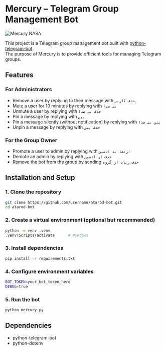 # Mercury – Telegram Group Management Bot

![Mercury NASA](https://science.nasa.gov/wp-content/uploads/2023/05/mercury-from-messenger-pia15160-1920x640-1.jpg)

This project is a Telegram group management bot built with [python-telegram-bot](https://docs.python-telegram-bot.org/).  
The purpose of Mercury is to provide efficient tools for managing Telegram groups.

## Features

### For Administrators
- Remove a user by replying to their message with `حذف کاربر`
- Mute a user for 10 minutes by replying with `بی صدا`
- Unmute a user by replying with `حذف بی صدا`
- Pin a message by replying with `پین`
- Pin a message silently (without notification) by replying with `پین بی صدا`
- Unpin a message by replying with `حذف پین`

### For the Group Owner
- Promote a user to admin by replying with `ارتقا به ادمین`
- Demote an admin by replying with `حذف از ادمین`
- Remove the bot from the group by sending `حذف ربات از گروه`

## Installation and Setup

### 1. Clone the repository
```bash
git clone https://github.com/username/atarod-bot.git
cd atarod-bot
```

### 2. Create a virtual environment (optional but recommended)
```bash
python -m venv .venv
.venv\Scripts\activate      # Windows
```

### 3. Install dependencies
```bash
pip install -r requirements.txt
```

### 4. Configure environment variables
```bash
BOT_TOKEN=your_bot_token_here
DEBUG=true
```

### 5. Run the bot
```bash
python mercury.py
```

## Dependencies
- python-telegram-bot
- python-dotenv
